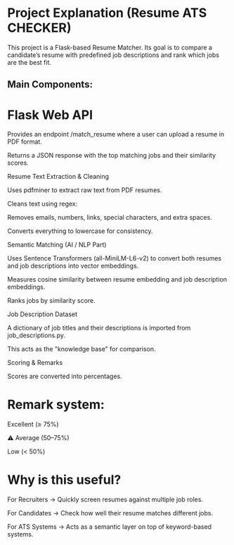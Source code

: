 #  Project Explanation (Resume ATS CHECKER)

This project is a Flask-based Resume Matcher. Its goal is to compare a candidate’s resume with predefined job descriptions and rank which jobs are the best fit.

##  Main Components:

# Flask Web API

Provides an endpoint /match_resume where a user can upload a resume in PDF format.

Returns a JSON response with the top matching jobs and their similarity scores.

Resume Text Extraction & Cleaning

Uses pdfminer to extract raw text from PDF resumes.

Cleans text using regex:

Removes emails, numbers, links, special characters, and extra spaces.

Converts everything to lowercase for consistency.

Semantic Matching (AI / NLP Part)

Uses Sentence Transformers (all-MiniLM-L6-v2) to convert both resumes and job descriptions into vector embeddings.

Measures cosine similarity between resume embedding and job description embeddings.

Ranks jobs by similarity score.

Job Description Dataset

A dictionary of job titles and their descriptions is imported from job_descriptions.py.

This acts as the "knowledge base" for comparison.

Scoring & Remarks

Scores are converted into percentages.

# Remark system:

 Excellent (≥ 75%)

⚠ Average (50–75%)

 Low (< 50%)

#  Why is this useful?

For Recruiters → Quickly screen resumes against multiple job roles.

For Candidates → Check how well their resume matches different jobs.

For ATS Systems → Acts as a semantic layer on top of keyword-based systems.
